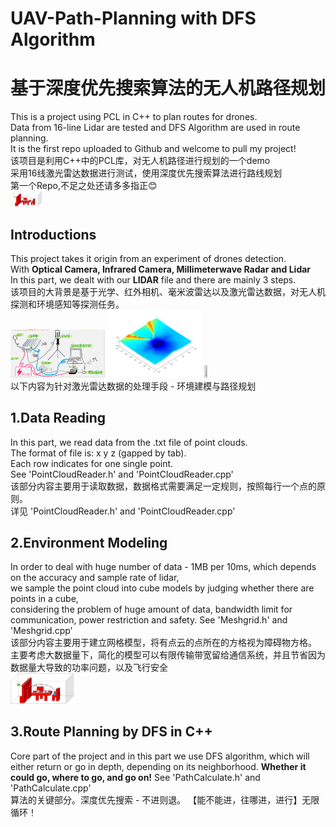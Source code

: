 # UAV-Path-Planning with DFS Algorithm
# 基于深度优先搜索算法的无人机路径规划
This is a project using PCL in C++ to plan routes for drones.  
Data from 16-line Lidar are tested and DFS Algorithm are used in route planning.  
It is the first repo uploaded to Github and welcome to pull my project!  
该项目是利用C++中的PCL库，对无人机路径进行规划的一个demo  
采用16线激光雷达数据进行测试，使用深度优先搜索算法进行路线规划  
第一个Repo,不足之处还请多多指正:blush:  
<img src="https://github.com/nmq45698/UAV-Path-Planning-/blob/main/%E6%A8%A1%E5%9E%8B%E7%AE%80%E5%9B%BE.jpg" width="10%" height="10%">

## Introductions
This project takes it origin from an experiment of drones detection.  
With **Optical Camera, Infrared Camera, Millimeterwave Radar and Lidar**  
In this part, we dealt with our **LIDAR** file and there are mainly 3 steps.  
该项目的大背景是基于光学、红外相机、毫米波雷达以及激光雷达数据，对无人机探测和环境感知等探测任务。  
<img src="https://github.com/nmq45698/UAV-Path-Planning-/blob/main/%E7%94%B5%E8%B7%AF%E8%BF%9E%E6%8E%A5.png" width="30%" height="30%">
<img src="https://github.com/nmq45698/UAV-Path-Planning-/blob/main/%E5%AE%9A%E4%BD%8D%E8%AF%AF%E5%B7%AE.png" width="30%" height="30%">
<img src="https://github.com/nmq45698/UAV-Path-Planning-/blob/main/%E5%9B%BE3.png" width="10%" height="10%">  
以下内容为针对激光雷达数据的处理手段 - 环境建模与路径规划

## 1.Data Reading
In this part, we read data from the .txt file of point clouds.  
The format of file is: x  y  z (gapped by tab).  
Each row indicates for one single point.  
See 'PointCloudReader.h' and 'PointCloudReader.cpp'  
该部分内容主要用于读取数据，数据格式需要满足一定规则，按照每行一个点的原则。  
详见 'PointCloudReader.h' and 'PointCloudReader.cpp'  
## 2.Environment Modeling
In order to deal with huge number of data - 1MB per 10ms, which depends on the accuracy and sample rate of lidar,  
we sample the point cloud into cube models by judging whether there are points in a cube,  
considering the problem of huge amount of data, bandwidth limit for communication, power restriction and safety.
See 'Meshgrid.h' and 'Meshgrid.cpp'  
该部分内容主要用于建立网格模型，将有点云的点所在的方格视为障碍物方格。 
主要考虑大数据量下，简化的模型可以有限传输带宽留给通信系统，并且节省因为数据量大导致的功率问题，以及飞行安全  
<img src="https://github.com/nmq45698/UAV-Path-Planning-/blob/main/%E6%A8%A1%E5%9E%8B%E7%AE%80%E5%9B%BE.jpg" width="20%" height="20%">
## 3.Route Planning by DFS in C++  
Core part of the project and in this part we use DFS algorithm, which will either return or go in depth, depending on its neighborhood.
**Whether it could go, where to go, and go on!**
See 'PathCalculate.h' and 'PathCalculate.cpp'  
算法的关键部分。深度优先搜索 - 不进则退。
【能不能进，往哪进，进行】无限循环！
